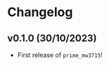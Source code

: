 # Changelog

<!--next-version-placeholder-->

## v0.1.0 (30/10/2023)

- First release of `prime_mw3715`!